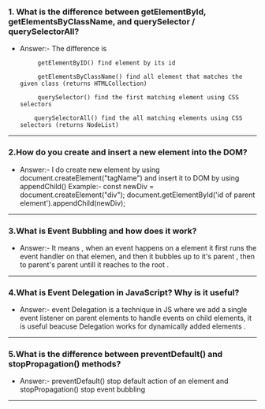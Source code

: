 ### 1. What is the difference between getElementById, getElementsByClassName, and querySelector / querySelectorAll?

-  Answer:- The difference is

            getElementByID() find element by its id

            getElementsByClassName() find all element that matches the given class (returns HTMLCollection)

            querySelector() find the first matching element using CSS selectors

           querySelectorAll() find the all matching elements using CSS selectors (returns NodeList)

---


### 2.How do you create and insert a new element into the DOM? 

- Answer:- I do create new element by using document.createElement("tagName") and insert it to DOM by using appendChild()
            Example:- const newDiv = document.createElement("div");
            document.getElementById('id of parent element').appendChild(newDiv);

---

### 3.What is Event Bubbling and how does it work? 

- Answer:- It means , when an event happens on a element it first runs the event handler on that elemen, and then it bubbles up to it's parent , then to parent's parent untill it reaches to the root .
---



### 4.What is Event Delegation in JavaScript? Why is it useful? 

- Answer:- event Delegation is a technique in JS where we add a single event listener on parent elements to handle events on child elements, it is useful beacuse Delegation works for dynamically added elements . 

---

### 5.What is the difference between preventDefault() and stopPropagation() methods?

- Answer:- preventDefault() stop default action of an element and stopPropagation() stop event bubbling

---
